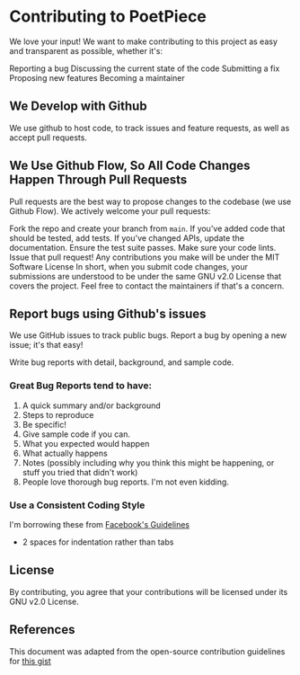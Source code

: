 # Contributing to PoetPiece
We love your input! We want to make contributing to this project as easy and transparent as possible, whether it's:

Reporting a bug
Discussing the current state of the code
Submitting a fix
Proposing new features
Becoming a maintainer

## We Develop with Github
We use github to host code, to track issues and feature requests, as well as accept pull requests.

## We Use Github Flow, So All Code Changes Happen Through Pull Requests
Pull requests are the best way to propose changes to the codebase (we use Github Flow). We actively welcome your pull requests:

Fork the repo and create your branch from `main`.
If you've added code that should be tested, add tests.
If you've changed APIs, update the documentation.
Ensure the test suite passes.
Make sure your code lints.
Issue that pull request!
Any contributions you make will be under the MIT Software License
In short, when you submit code changes, your submissions are understood to be under the same GNU v2.0 License that covers the project. Feel free to contact the maintainers if that's a concern.

## Report bugs using Github's issues
We use GitHub issues to track public bugs. Report a bug by opening a new issue; it's that easy!

Write bug reports with detail, background, and sample code.

### Great Bug Reports tend to have:

1. A quick summary and/or background
2. Steps to reproduce
3. Be specific!
4. Give sample code if you can.
5. What you expected would happen
6. What actually happens
7. Notes (possibly including why you think this might be happening, or stuff you tried that didn't work)
8. People love thorough bug reports. I'm not even kidding.

### Use a Consistent Coding Style
I'm borrowing these from [Facebook's Guidelines](https://github.com/facebook/draft-js/blob/a9316a723f9e918afde44dea68b5f9f39b7d9b00/CONTRIBUTING.md)
- 2 spaces for indentation rather than tabs

## License
By contributing, you agree that your contributions will be licensed under its GNU v2.0 License.

## References
This document was adapted from the open-source contribution guidelines for [this gist](https://gist.github.com/briandk/3d2e8b3ec8daf5a27a62)
